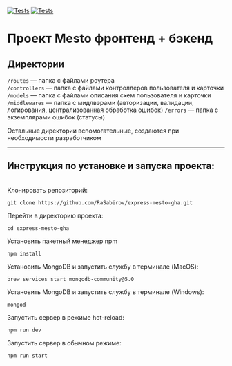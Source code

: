 [![Tests](https://github.com/RaSabirov/express-mesto-gha/actions/workflows/tests-13-sprint.yml/badge.svg)](https://github.com/RaSabirov/express-mesto-gha/actions/workflows/tests-13-sprint.yml) [![Tests](https://github.com/RaSabirov/express-mesto-gha/actions/workflows/tests-14-sprint.yml/badge.svg)](https://github.com/RaSabirov/express-mesto-gha/actions/workflows/tests-14-sprint.yml)

# Проект Mesto фронтенд + бэкенд


## Директории

`/routes` — папка с файлами роутера  
`/controllers` — папка с файлами контроллеров пользователя и карточки  
`/models` — папка с файлами описания схем пользователя и карточки
`/middlewares` — папка с мидлвэрами (авторизации, валидации, логирования, централизованная обработка ошибок)
`/errors` — папка с экземплярами ошибок (статусы)


Остальные директории вспомогательные, создаются при необходимости разработчиком

---

## Инструкция по установке и запуска проекта:
</br>
Клонировать репозиторий:

```no-highlight
git clone https://github.com/RaSabirov/express-mesto-gha.git
```

Перейти в директорию проекта:

```no-highlight
cd express-mesto-gha
```

Установить пакетный менеджер npm

```no-highlight
npm install
```

Установить MongoDB и запустить службу в терминале (MacOS):

```no-highlight
brew services start mongodb-community@5.0
```
Установить MongoDB и запустить службу в терминале (Windows):
```no-highlight
mongod
```

Запустить сервер в режиме hot-reload:

```no-highlight
npm run dev
```

Запустить сервер в обычном режиме:

```no-highlight
npm run start
```


